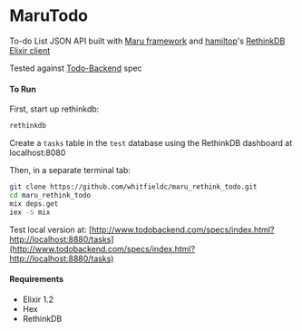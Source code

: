 # MaruTodo

To-do List JSON API built with [Maru framework](http://maru.readme.io) and [hamiltop](github.com/hamiltop)'s [RethinkDB Elixir client](github.com/hamiltop/rethinkdb-elixir)

Tested against [Todo-Backend](http://todobackend.com/) spec

#### To Run

First, start up rethinkdb:
```sh
rethinkdb
```
Create a `tasks` table in the `test` database using the RethinkDB dashboard at localhost:8080

Then, in a separate terminal tab:
```sh
git clone https://github.com/whitfieldc/maru_rethink_todo.git
cd maru_rethink_todo
mix deps.get
iex -S mix
```
Test local version at: [http://www.todobackend.com/specs/index.html?http://localhost:8880/tasks](http://www.todobackend.com/specs/index.html?http://localhost:8880/tasks)

#### Requirements
- Elixir 1.2
- Hex
- RethinkDB
